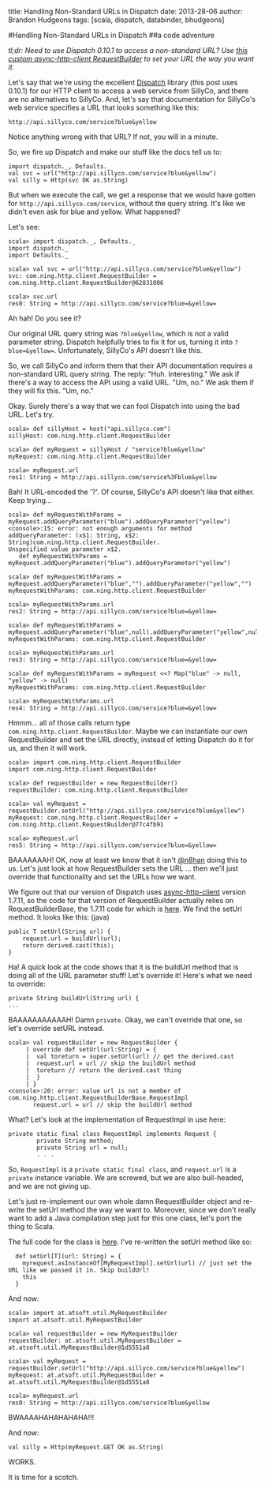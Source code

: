 title: Handling Non-Standard URLs in Dispatch
date: 2013-28-06
author: Brandon Hudgeons
tags: [scala, dispatch, databinder, bhudgeons]

#Handling Non-Standard URLs in Dispatch
##a code adventure

*tl;dr: Need to use Dispatch 0.10.1 to access a non-standard URL? Use [this custom async-http-client RequestBuilder](https://gist.github.com/bhudgeons/5888582) to set your URL the way you want it.*

Let's say that we're using the excellent [Dispatch](http://dispatch.databinder.net/Dispatch.html) library (this post uses 0.10.1) for our HTTP client to access a web service from SillyCo, and there are no alternatives to SillyCo.  And, let's say that documentation for SillyCo's web service specifies a URL that looks something like this:

`http://api.sillyco.com/service?blue&yellow`

Notice anything wrong with that URL?  If not, you will in a minute.

So, we fire up Dispatch and make our stuff like the docs tell us to:

	import dispatch._, Defaults._
	val svc = url("http://api.sillyco.com/service?blue&yellow")
	val silly = Http(svc OK as.String)
	
But when we execute the call, we get a response that we would have gotten for `http://api.sillyco.com/service`, without the query string.  It's like we didn't even ask for blue and yellow.  What happened?

Let's see:

	scala> import dispatch._, Defaults._
	import dispatch._
	import Defaults._
	
	scala> val svc = url("http://api.sillyco.com/service?blue&yellow")
	svc: com.ning.http.client.RequestBuilder = com.ning.http.client.RequestBuilder@62831806
	
	scala> svc.url
	res0: String = http://api.sillyco.com/service?blue=&yellow=
	
Ah hah!  Do you see it?

Our original URL query string was `?blue&yellow`, which is not a valid parameter string.  Dispatch helpfully tries to fix it for us, turning it into `?blue=&yellow=`.  Unfortunately, SillyCo's API doesn't like this.

So, we call SillyCo and inform them that their API documentation requires a non-standard URL query string.  The reply: "Huh.  Interesting."  We ask if there's a way to access the API using a valid URL.  "Um, no."  We ask them if they will fix this.  "Um, no."

Okay.  Surely there's a way that we can fool Dispatch into using the bad URL.  Let's try.

	scala> def sillyHost = host("api.sillyco.com")
	sillyHost: com.ning.http.client.RequestBuilder
	
	scala> def myRequest = sillyHost / "service?blue&yellow"
	myRequest: com.ning.http.client.RequestBuilder
	
	scala> myRequest.url
	res1: String = http://api.sillyco.com/service%3Fblue&yellow

Bah!  It URL-encoded the '?'.  Of course, SillyCo's API doesn't like that either.  Keep trying...

	scala> def myRequestWithParams = myRequest.addQueryParameter("blue").addQueryParameter("yellow")
	<console>:15: error: not enough arguments for method addQueryParameter: (x$1: String, x$2: String)com.ning.http.client.RequestBuilder.
	Unspecified value parameter x$2.
       def myRequestWithParams = myRequest.addQueryParameter("blue").addQueryParameter("yellow")
       
	scala> def myRequestWithParams = myRequest.addQueryParameter("blue","").addQueryParameter("yellow","")
	myRequestWithParams: com.ning.http.client.RequestBuilder

	scala> myRequestWithParams.url
	res2: String = http://api.sillyco.com/service?blue=&yellow=

	scala> def myRequestWithParams = myRequest.addQueryParameter("blue",null).addQueryParameter("yellow",null)
	myRequestWithParams: com.ning.http.client.RequestBuilder
	
	scala> myRequestWithParams.url
	res3: String = http://api.sillyco.com/service?blue=&yellow=

	scala> def myRequestWithParams = myRequest <<? Map("blue" -> null, "yellow" -> null)
	myRequestWithParams: com.ning.http.client.RequestBuilder

	scala> myRequestWithParams.url
	res4: String = http://api.sillyco.com/service?blue=&yellow=

Hmmm... all of those calls return type `com.ning.http.client.RequestBuilder`.  Maybe we can instantiate our own RequestBuilder and set the URL directly, instead of letting Dispatch do it for us, and then it will work.

	scala> import com.ning.http.client.RequestBuilder
	import com.ning.http.client.RequestBuilder
	
	scala> def requestBuilder = new RequestBuilder()
	requestBuilder: com.ning.http.client.RequestBuilder
	
	scala> val myRequest = requestBuilder.setUrl("http://api.sillyco.com/service?blue&yellow")
	myRequest: com.ning.http.client.RequestBuilder = com.ning.http.client.RequestBuilder@77c4fb91
	
	scala> myRequest.url
	res5: String = http://api.sillyco.com/service?blue=&yellow=

BAAAAAAAH!  OK, now at least we know that it isn't [@n8han](https://github.com/n8han) doing this to us.  Let's just look at how RequestBuilder sets the URL ... then we'll just override that functionality and set the URLs how we want.  

We figure out that our version of Dispatch uses [async-http-client](https://github.com/AsyncHttpClient/async-http-client) version 1.7.11, so the code for that version of RequestBuilder actually relies on RequestBuilderBase, the 1.7.11 code for which is [here](https://github.com/AsyncHttpClient/async-http-client/blob/776ec568065197cf31995ff7eb833ae37aca1663/src/main/java/com/ning/http/client/RequestBuilderBase.java).  We find the setUrl method.  It looks like this: (java)

    public T setUrl(String url) {
        request.url = buildUrl(url);
        return derived.cast(this);
    }
	    
Ha!  A quick look at the code shows that it is the buildUrl method that is doing all of the URL parameter stuff!  Let's override it!  Here's what we need to override:

	private String buildUrl(String url) {
	...

BAAAAAAAAAAAH! Damn `private`.  Okay, we can't override that one, so let's override setURL instead.

	scala> val requestBuilder = new RequestBuilder {
	     | override def setUrl(url:String) = {
	     | 	val toreturn = super.setUrl(url) // get the derived.cast
	     | 	request.url = url // skip the buildUrl method
	     | 	toreturn // return the derived.cast thing
	     | 	}
	     | }
	<console>:20: error: value url is not a member of com.ning.http.client.RequestBuilderBase.RequestImpl
	       request.url = url // skip the buildUrl method


What?  Let's look at the implementation of RequestImpl in use here:

	private static final class RequestImpl implements Request {
	        private String method;
	        private String url = null;
	        . . .
	        
So, `RequestImpl` is a `private static final class`, and `request.url` is a `private` instance variable.  We are screwed, but we are also bull-headed, and we are not giving up.

Let's just re-implement our own whole damn RequestBuilder object and re-write the setUrl method the way we want to.  Moreover, since we don't really want to add a Java compilation step just for this one class, let's port the thing to Scala.

The full code for the class is [here](https://gist.github.com/bhudgeons/5888582).  I've re-written the setUrl method like so:

	  def setUrl[T](url: String) = {
	    myrequest.asInstanceOf[MyRequestImpl].setUrl(url) // just set the URL like we passed it in. Skip buildUrl!
	    this
	  }

And now:

	scala> import at.atsoft.util.MyRequestBuilder
	import at.atsoft.util.MyRequestBuilder
	
	scala> val requestBuilder = new MyRequestBuilder
	requestBuilder: at.atsoft.util.MyRequestBuilder = at.atsoft.util.MyRequestBuilder@1d5551a8

	scala> val myRequest = requestBuilder.setUrl("http://api.sillyco.com/service?blue&yellow")
	myRequest: at.atsoft.util.MyRequestBuilder = at.atsoft.util.MyRequestBuilder@1d5551a8
	
	scala> myRequest.url
	res0: String = http://api.sillyco.com/service?blue&yellow
	
BWAAAAHAHAHAHAHA!!!

And now:

	val silly = Http(myRequest.GET OK as.String)

WORKS.  

It is time for a scotch.

